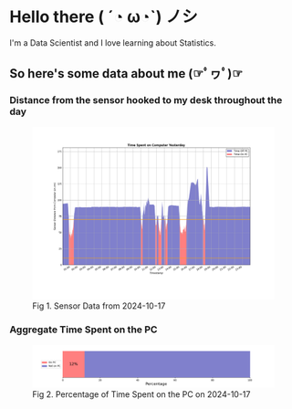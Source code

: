 
# Hello there ( ´◔ ω◔`) ノシ

I'm a Data Scientist and I love learning about Statistics.

## So here's some data about me (☞ﾟヮﾟ)☞


### Distance from the sensor hooked to my desk throughout the day
<figure>
  <picture>
    <source media="(prefers-color-scheme: dark)" srcset="Pi/readme/graphs/lineplot/dark-plot-2024-10-17.png">
    <source media="(prefers-color-scheme: light)" srcset="Pi/readme/graphs/lineplot/light-plot-2024-10-17.png">
    <img alt="Shows a black logo in light color mode and a white one in dark color mode." src="Pi/readme/graphs/lineplot/light-plot-2024-10-17.png">
  </picture>
  <figcaption>Fig 1. Sensor Data from 2024-10-17</figcaption>
</figure>



### Aggregate Time Spent on the PC
<figure>
  <picture>
    <source media="(prefers-color-scheme: dark)" srcset="Pi/readme/graphs/barplot/dark-plot-2024-10-17.png">
    <source media="(prefers-color-scheme: light)" srcset="Pi/readme/graphs/barplot/light-plot-2024-10-17.png">
    <img alt="Shows a black logo in light color mode and a white one in dark color mode." src="Pi/readme/graphs/barplot/light-plot-2024-10-17.png">
  </picture>
  <figcaption>Fig 2. Percentage of Time Spent on the PC on 2024-10-17</figcaption>
</figure>
